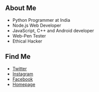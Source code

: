 ## About Me

- Python Programmer at India
- Node.js Web Developer
- JavaScript, C++ and Android developer
- Web-Pen Tester
- Ethical Hacker

## Find Me

- [Twitter](https://twitter.com/urmil89)
- [Instagram](https://instagram.com/urmil_89)
- [Facebook](https://facebook.com/urmil89)
- [Homepage](https://urmil8989.online)
